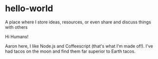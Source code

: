 # hello-world
A place where I store ideas, resources, or even share and discuss things with others

Hi Humans!

Aaron here, I like Node.js and Coffeescript (that's what I'm made of!).
I've had tacos on the moon and find them far superior to Earth tacos.
